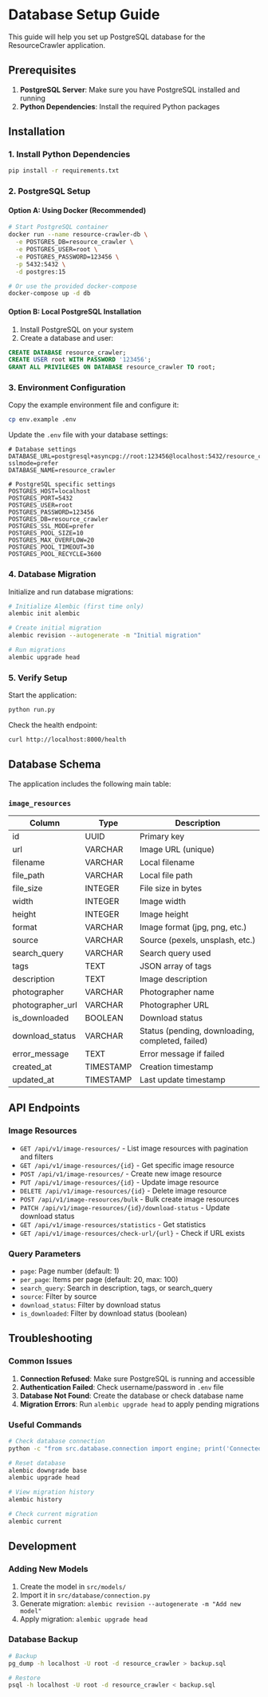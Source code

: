 # Database Setup Guide

This guide will help you set up PostgreSQL database for the ResourceCrawler application.

## Prerequisites

1. **PostgreSQL Server**: Make sure you have PostgreSQL installed and running
2. **Python Dependencies**: Install the required Python packages

## Installation

### 1. Install Python Dependencies

```bash
pip install -r requirements.txt
```

### 2. PostgreSQL Setup

#### Option A: Using Docker (Recommended)

```bash
# Start PostgreSQL container
docker run --name resource-crawler-db \
  -e POSTGRES_DB=resource_crawler \
  -e POSTGRES_USER=root \
  -e POSTGRES_PASSWORD=123456 \
  -p 5432:5432 \
  -d postgres:15

# Or use the provided docker-compose
docker-compose up -d db
```

#### Option B: Local PostgreSQL Installation

1. Install PostgreSQL on your system
2. Create a database and user:

```sql
CREATE DATABASE resource_crawler;
CREATE USER root WITH PASSWORD '123456';
GRANT ALL PRIVILEGES ON DATABASE resource_crawler TO root;
```

### 3. Environment Configuration

Copy the example environment file and configure it:

```bash
cp env.example .env
```

Update the `.env` file with your database settings:

```env
# Database settings
DATABASE_URL=postgresql+asyncpg://root:123456@localhost:5432/resource_crawler?sslmode=prefer
DATABASE_NAME=resource_crawler

# PostgreSQL specific settings
POSTGRES_HOST=localhost
POSTGRES_PORT=5432
POSTGRES_USER=root
POSTGRES_PASSWORD=123456
POSTGRES_DB=resource_crawler
POSTGRES_SSL_MODE=prefer
POSTGRES_POOL_SIZE=10
POSTGRES_MAX_OVERFLOW=20
POSTGRES_POOL_TIMEOUT=30
POSTGRES_POOL_RECYCLE=3600
```

### 4. Database Migration

Initialize and run database migrations:

```bash
# Initialize Alembic (first time only)
alembic init alembic

# Create initial migration
alembic revision --autogenerate -m "Initial migration"

# Run migrations
alembic upgrade head
```

### 5. Verify Setup

Start the application:

```bash
python run.py
```

Check the health endpoint:

```bash
curl http://localhost:8000/health
```

## Database Schema

The application includes the following main table:

### `image_resources`

| Column | Type | Description |
|--------|------|-------------|
| id | UUID | Primary key |
| url | VARCHAR | Image URL (unique) |
| filename | VARCHAR | Local filename |
| file_path | VARCHAR | Local file path |
| file_size | INTEGER | File size in bytes |
| width | INTEGER | Image width |
| height | INTEGER | Image height |
| format | VARCHAR | Image format (jpg, png, etc.) |
| source | VARCHAR | Source (pexels, unsplash, etc.) |
| search_query | VARCHAR | Search query used |
| tags | TEXT | JSON array of tags |
| description | TEXT | Image description |
| photographer | VARCHAR | Photographer name |
| photographer_url | VARCHAR | Photographer URL |
| is_downloaded | BOOLEAN | Download status |
| download_status | VARCHAR | Status (pending, downloading, completed, failed) |
| error_message | TEXT | Error message if failed |
| created_at | TIMESTAMP | Creation timestamp |
| updated_at | TIMESTAMP | Last update timestamp |

## API Endpoints

### Image Resources

- `GET /api/v1/image-resources/` - List image resources with pagination and filters
- `GET /api/v1/image-resources/{id}` - Get specific image resource
- `POST /api/v1/image-resources/` - Create new image resource
- `PUT /api/v1/image-resources/{id}` - Update image resource
- `DELETE /api/v1/image-resources/{id}` - Delete image resource
- `POST /api/v1/image-resources/bulk` - Bulk create image resources
- `PATCH /api/v1/image-resources/{id}/download-status` - Update download status
- `GET /api/v1/image-resources/statistics` - Get statistics
- `GET /api/v1/image-resources/check-url/{url}` - Check if URL exists

### Query Parameters

- `page`: Page number (default: 1)
- `per_page`: Items per page (default: 20, max: 100)
- `search_query`: Search in description, tags, or search_query
- `source`: Filter by source
- `download_status`: Filter by download status
- `is_downloaded`: Filter by download status (boolean)

## Troubleshooting

### Common Issues

1. **Connection Refused**: Make sure PostgreSQL is running and accessible
2. **Authentication Failed**: Check username/password in `.env` file
3. **Database Not Found**: Create the database or check database name
4. **Migration Errors**: Run `alembic upgrade head` to apply pending migrations

### Useful Commands

```bash
# Check database connection
python -c "from src.database.connection import engine; print('Connected!')"

# Reset database
alembic downgrade base
alembic upgrade head

# View migration history
alembic history

# Check current migration
alembic current
```

## Development

### Adding New Models

1. Create the model in `src/models/`
2. Import it in `src/database/connection.py`
3. Generate migration: `alembic revision --autogenerate -m "Add new model"`
4. Apply migration: `alembic upgrade head`

### Database Backup

```bash
# Backup
pg_dump -h localhost -U root -d resource_crawler > backup.sql

# Restore
psql -h localhost -U root -d resource_crawler < backup.sql
```
